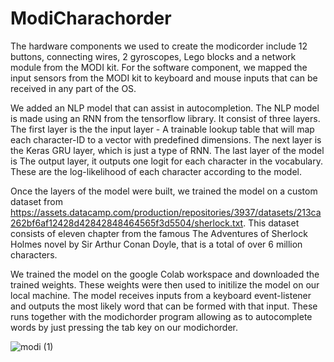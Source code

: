 # ModiCharachorder

The hardware components we used to create the modicorder include 12 buttons, connecting wires, 2 gyroscopes, Lego blocks and a network module from the MODI kit. For the software component, we mapped the input sensors from the MODI kit to keyboard and mouse inputs that can be received in any part of the OS.

We added an NLP model that can assist in autocompletion. The NLP model is made using an RNN from the tensorflow library. It consist of three layers. The first layer is the the input layer - A trainable lookup table that will map each character-ID to a vector with predefined dimensions. The next layer is the Keras GRU layer, which is just a type of RNN. The last layer of the model is The output layer, it outputs one logit for each character in the vocabulary. These are the log-likelihood of each character according to the model. 

Once the layers of the model were built, we trained the model on a custom dataset from https://assets.datacamp.com/production/repositories/3937/datasets/213ca262bf6af12428d42842848464565f3d5504/sherlock.txt. This dataset consists of eleven chapter from the famous The Adventures of Sherlock Holmes novel by Sir Arthur Conan Doyle, that is a total of over 6 million characters. 

We trained the model on the google Colab workspace and downloaded the trained weights. These weights were then used to initilize the model on our local machine. The model receives inputs from a keyboard event-listener and outputs the most likely word that can be formed with that input. These runs together with the modichorder program allowing as to autocomplete words by just pressing the tab key on our modichorder.

![modi (1)](https://user-images.githubusercontent.com/46914459/208354037-c9cdad44-bf6e-46a4-aca3-13553dd8ff4c.png)
